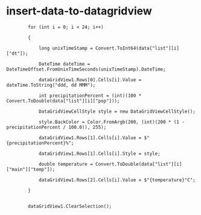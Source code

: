 # insert-data-to-datagridview


            for (int i = 0; i < 24; i++)
            
            {
            
                long unixTimeStamp = Convert.ToInt64(data["list"][i]["dt"]);
                
                DateTime dateTime = DateTimeOffset.FromUnixTimeSeconds(unixTimeStamp).DateTime;

                dataGridView1.Rows[0].Cells[i].Value = dateTime.ToString("ddd, dd MMM");

                int precipitationPercent = (int)(100 * Convert.ToDouble(data["list"][i]["pop"]));
                
                DataGridViewCellStyle style = new DataGridViewCellStyle();
                
                style.BackColor = Color.FromArgb(200, (int)(200 * (1 - precipitationPercent / 100.0)), 255);
                
                dataGridView1.Rows[1].Cells[i].Value = $"{precipitationPercent}%";
                
                dataGridView1.Rows[1].Cells[i].Style = style;

                double temperature = Convert.ToDouble(data["list"][i]["main"]["temp"]);
                
                dataGridView1.Rows[2].Cells[i].Value = $"{temperature}°C";
                
            }
            

            dataGridView1.ClearSelection();

